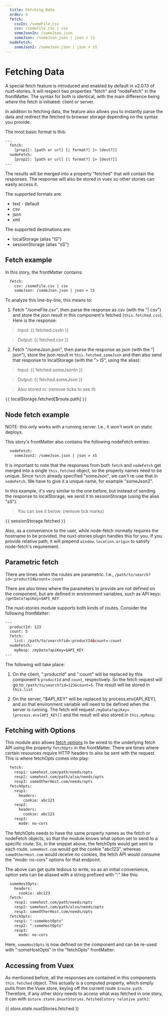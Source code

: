 ```yaml
---
  title: Fetching Data
  order: 4
  fetch:
    csvIn: /someFile.csv 
    csv: /someFile.csv | csv
    someJsonIn: /someJson.json
    someJson: /someJson.json | json > lS
  nodeFetch:
    someJson2: /someJson.json | json > sS
---
```


# Fetching Data

A special fetch feature is introduced and enabled by default in v2.0.13 of nuxt-stories. It will respect two properties "fetch" and "nodeFetch" in the frontMatter. The syntax for both is identical, with the main difference being *where* the fetch is initiated: client or server.

In addition to fetching data, the feature also allows you to instantly parse the data and redirect the fetched to browser storage depending on the syntax you provide.

The most basic format is this:

```html
---
  fetch:
    [prop1]: [path or url] [| format?] [> [dest?]]
  nodeFetch:
    [prop2]: [path or url] [| format?] [> [dest?]]
---
```

The results will be merged into a property "fetched" that will contain the responses. The response will also be stored in vuex so other stories can easily access it.

The supported formats are: 
* text - default
* csv 
* json
* xml

The supported destinations are:
* localStorage (alias "lS")
* sessionStorage (alias "sS")

## Fetch example

In this story, the frontMatter contains:
```html
  fetch: 
    csv: /someFile.csv | csv
    someJson: /someJson.json | json > lS
```

To analyze this line-by-line, this means to:

1. Fetch "/someFile.csv", then parse the response as csv (with the "| csv") and store the json result in this component's fetched (`this.fetched.csv`).
Here is the response: 

> Input: {{ fetched.csvIn }}

> Output: {{ fetched.csv }}

2. Fetch "/someJson.json", then parse the response as json (with the "| json"), store the json result in `this.fetched.someJson` and then also send that response to localStorage (with the "> lS", using the alias):

> Input: {{ fetched.someJsonIn }}

> Output: {{ fetched.someJson }}

> Also stored in: (remove ticks to see it)

`{{` localStorage.fetched[$route.path] `}}`

## Node fetch example

NOTE: this only works with a running server. I.e., it won't work on static deploys.

This story's frontMatter also contains the following nodeFetch entries:

```html
  nodeFetch:
    someJson2: /someJson.json | json > sS
```

It is important to note that the responses from both `fetch` and `nodeFetch` get merged into a single `this.fetched` object, so the property names need to be unique. Since `fetch` already specified "someJson", we can't re-use that in `nodeFetch`. We have to give it a unique name, for example "someJson2".

In this example, it's very similar to the one before, but instead of sending the response to localStorage, we send it to sessionStorage (using the alias "sS").

> You can see it below: (remove tick marks)

`{{` sessionStorage.fetched `}}`

Also, as a convenience to the user, while node-fetch normally requires the hostname to be provided, the nuxt-stories plugin handles this for you. If you provide relative path, it will prepend `window.location.origin` to satisfy node-fetch's requirement.

## Parametric fetch

There are times when the routes are parametric. I.e., `/path/to/search?id=:productId&count=:count`

There are also times where the parameters to provide are not defined on the component, but are defined in environment variables, such as API keys: `/getData?apiKey=$API_KEY`

The nuxt-stories module supports both kinds of routes. Consider the following frontMatter:

```html
---
  productId: 123
  count: 5
  fetch:
    list: /path/to/search?id=:productId&count=:count
  nodeFetch:
    myResp: /myData?apiKey=$API_KEY
---
```

The following will take place:
1. On the client, ":productId" and ":count" will be replaced by this component's `productId` and `count`, respectively. So the fetch request will go to: `/path/to/search?id=123&count=5`. The result will be stored in `this.list`

2. On the server, "$API_KEY" will be replaced by process.env[API_KEY], and so that environment variable will need to be defined when the server is running. The fetch will request `/myData?apiKey=[process.env[API_KEY]]` and the result will also stored in `this.myResp`.

## Fetching with Options

This module also allows [fetch options](https://developer.mozilla.org/en-US/docs/Web/API/WindowOrWorkerGlobalScope/fetch#parameters) to be wired to the underlying fetch API using the property `fetchOpts` in the frontMatter. There are times where certain resources require HTTP headers to also be sent with the request. This is where fetchOpts comes into play:

```html
  fetch:
    resp1: somehost.com/path/needs/opts
    resp2: somehost.com/path/also/needs/opts
    resp3: someOtherHost.com/needs/opts
  fetchOpts:
    resp1: 
      headers:
        cookie: abc123
    resp2: 
      headers:
        cookie: abc123
    resp3:
      mode: no-cors
```  

The fetchOpts needs to have the same property names as the fetch or nodeFetch objects, so that the module knows what option set to send to a specific route. So, in the snippet above, the fetchOpts would get sent to each route. `someHost.com` would get the cookie "abc123", whereas `someOtherHost.com` would receive no cookies, the fetch API would consume the "mode: no-cors" options for that endpoint.

The above can get quite tedious to write, so as an initial convenience, option sets can be aliased with a string prefixed with ":" like this:

```html
  someHostOpts:
    headers:
      cookie: abc123
  fetch:
    resp1: somehost.com/path/needs/opts
    resp2: somehost.com/path/also/needs/opts
    resp3: someOtherHost.com/needs/opts
  fetchOpts:
    resp1: ":someHostOpts"
    resp2: ":someHostOpts"
    resp3:
      mode: no-cors
``` 

Here, `someHostOpts` is now defined on the component and can be re-used with ":someHostOpts" in the "fetchOpts" frontMatter.

## Accessing from Vuex

As mentioned before, all the responses are contained in this components `this.fetched` object. This actually is a computed property, which simply pulls from the Vuex store, keying off the current route `$route.path`. Therefore, if any other story needs to access what was fetched in one story, it can with `$store.state.$nuxtStories.fetched[story relative path]`:

{{ $store.state.$nuxtStories.fetched }}